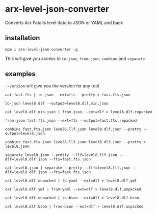 # arx-level-json-converter

Converts Arx Fatalis level data to JSON or YAML and back

## installation

`npm i arx-level-json-converter -g`

This will give you access to `to-json`, `from-json`, `combine` and `separate`

## examples

`--version` will give you the version for any tool

`cat fast.fts | to-json --ext=fts --pretty > fast.fts.json`

`to-json level8.dlf --output=level8.dlf.min.json`

`cat level8.dlf.min.json | from-json --ext=dlf > level8.dlf.repacked`

`from-json fast.fts.json --ext=fts --output=fast.fts.repacked`

`combine fast.fts.json level8.llf.json level8.dlf.json --pretty --output=level8.json`

`combine fast.fts.json level8.llf.json level8.dlf.json --pretty > level8.json`

`separate level8.json --pretty --llf=level8.llf.json --dlf=level8.dlf.json --fts=fast.fts.json`

`cat level8.json | separate --pretty --llf=level8.llf.json --dlf=level8.dlf.json --fts=fast.fts.json`

`cat level8.dlf.unpacked | to-yaml --ext=dlf > level8.dlf.yml`

`cat level8.dlf.yml | from-yaml --ext=dlf > level8.dlf.unpacked`

`cat level8.dlf.unpacked | to-bson --ext=dlf > level8.dlf.bson`

`cat level8.dlf.bson | from-bson --ext=dlf > level8.dlf.unpacked`
